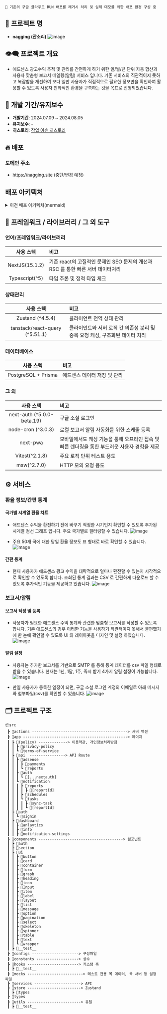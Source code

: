 ```
🔧 기존의 구글 클라우드 RUN 배포를 레거시 처리 및 실제 데모를 위한 배포 환경 구성 중
```

## 📓 프로젝트 명

- **nagging (잔소리)**
![image](https://github.com/user-attachments/assets/5009903f-bdce-40e3-a41c-ec619d283d02)

## 👁‍🗨 프로젝트 개요
- 애드센스 광고수익 추적 및 관리를 간편하게 하기 위한 일/월/년 단위 자동 합산과 사용자 맞춤형 보고서 메일링(알림) 서비스 입니다. 기존 서비스의 직관적이지 못하고 복잡함을 개선하여 보다 일반 사용자가 직접적으로 필요한 정보만을 확인하여 활용할 수 있도록 사용자 친화적인 환경을 구축하는 것을 목표로 진행되었습니다.


## 📅 개발 기간/유지보수

- **개발기간**: 2024.07.09 ~ 2024.08.05
- **유지보수**: -
- **히스토리**: [작업 이슈 히스토리](https://github.com/youngwan2/nagging/issues/2)

## 🔥 배포

### 도메인 주소

- https://nagging.site (중단/변경 예정)

## 배포 아키텍처

<details>
  <summary>이전 배포 아키텍처(mermaid)</summary>

```mermaid
graph TD
    A[개발자 로컬 환경] -->|gcloud run deploy| B[Cloud Run]
    B -->|SQL Auth Proxy| C[Cloud SQL]
    B -->|서비스| D[사용자]
    B -->|서비스 워커| F[PWA]
    F -->|오프라인 기능| D

    subgraph "Google Cloud Platform"
    B
    C
    end

    subgraph "로컬 개발 환경"
    A -->|개발| E[Next.js 애플리케이션]
    E -->|PWA 구성| G[manifest.json]
    E -->|PWA 구성| H[service-worker.js]
    end

    subgraph "사용자 디바이스"
    F
    I[브라우저 캐시]
    F --> I
    end

    style A fill:#f9f,stroke:#333,stroke-width:2px
    style B fill:#bbf,stroke:#333,stroke-width:2px
    style C fill:#bfb,stroke:#333,stroke-width:2px
    style D fill:#ff9,stroke:#333,stroke-width:2px
    style E fill:#f96,stroke:#333,stroke-width:2px
    style F fill:#fcc,stroke:#333,stroke-width:2px
    style G fill:#cfc,stroke:#333,stroke-width:2px
    style H fill:#cfc,stroke:#333,stroke-width:2px
    style I fill:#ccf,stroke:#333,stroke-width:2px
```

</details>

## 🧰 프레임워크 / 라이브러리 / 그 외 도구

### 언어/프레임워크/라이브러리

|   사용 스텍    | 비고                                                                            |
| :------------: | :------------------------------------------------------------------------------ |
| NextJS(15.1.2) | 기존 react의 고질적인 문제인 SEO 문제의 개선과 RSC 를 통한 빠른 서버 데이터처리 |
| Typescript(^5) | 타입 추론 및 정적 타입 체크                                                     |

### 상태관리

|           사용 스텍            | 비고                                                                          |
| :----------------------------: | :---------------------------------------------------------------------------- |
|        Zustand (^4.5.4)        | 클라이언트 전역 상태 관리                                                     |
| tanstack/react-query (^5.51.1) | 클라이언트와 서버 로직 간 의존성 분리 및 중복 요청 캐싱, 구조화된 데이터 처리 |

### 데이터베이스

|      사용 스텍      | 비고                         |
| :-----------------: | :--------------------------- |
| PostgreSQL + Prisma | 애드센스 데이터 저장 및 관리 |

### 그 외

|         사용 스텍          | 비고                                                                                          |
| :------------------------: | :-------------------------------------------------------------------------------------------- |
| next-auth (^5.0.0-beta.19) | 구글 소셜 로그인                                                                              |
|     node-cron (^3.0.3)     | 로컬 보고서 알림 자동화를 위한 스케줄 등록                                                    |
|            next-pwa             | 모바일에서도 캐싱 기능을 통해 오프라인 접속 및 빠른 렌더링을 통한 부드러운 사용자 경험을 제공 |
|Vitest(^2.1.8)| 주요 로직 단위 테스트 용도|
|msw(^2.7.0)| HTTP 모의 요청 용도|


## ⚙ 서비스
### 환율 정보/간편 통계
#### 국가별 시계열 환율 차트
- 애드센스 수익을 환전하기 전에 바꾸기 적정한 시기인지 확인할 수 있도록 추가된 시계열 점선 그래프 입니다. 주요 국가별로 필터링할 수 있습니다.
![image](https://github.com/user-attachments/assets/d67c7ddc-cacd-42cd-8d14-f13f5258ea66)

- 주요 50개 국에 대한 당일 환율 정보도 표 형태로 바로 확인할 수 있습니다.
![image](https://github.com/user-attachments/assets/c4a63bcd-aade-4e8f-9618-1d4a868ed043)


#### 간편 통계
- 현재 사용자가 애드센스 광고 수익을 대략적으로 얼마나 환전할 수 있는지 시각적으로 확인할 수 있도록 합니다. 조회된 통계 결과는 CSV  로 간편하게 다운로드 할 수 있도록 추가적인 기능을 제공하고 있습니다.
![image](https://github.com/user-attachments/assets/71581ce3-294c-4fe8-b011-61c5de66e3d0)


### 보고서/알림
#### 보고서 작성 및 등록
- 사용자가 필요한 애드센스 수익 통계와 관련한 맞춤형 보고서를 작성할 수 있도록 합니다. 기존 애드센스의 경우 이러한 기능을 사용하기 직관적이지 못해서 불편했기에 한 눈에 확인할 수 있도록 UI 와 레이아웃을 디자인 및 설정 하였습니다.
  ![image](https://github.com/user-attachments/assets/bb43766b-9a21-4437-a36a-054d74dd6653)

#### 알림 설정
- 사용자는 추가한 보고서를 기반으로 SMTP 를 통해 통계 데이터를 csv 파일 형태로 받을 수 있습니다. 현재는 1년, 1달,  1주, 즉시 받기 4가지 알림 설정이 가능합니다.
![image](https://github.com/user-attachments/assets/bc143c34-f2a3-4413-b99b-79ad77da84a3)

- 만일 사용자가 등록한 일정이 되면, 구글 소셜 로그인 계정의 이메일로 아래 메시지와 첨부파일(csv)를 확인할 수 있습니다.
![image](https://github.com/user-attachments/assets/a375fa10-b003-4c3c-91d2-e7cf34fb50d2)


## 🗂️ 프로젝트 구조

```
📦src
 ┣ 📂actions -------------------------------------------> 서버 액션
 ┣ 📂app -----------------------------------------------> 페이지
 ┃ ┣ 📂(policy) -------------> 이용약관, 개인정보처리방침
 ┃ ┃ ┣ 📂privacy-policy
 ┃ ┃ ┗ 📂terms-of-service
 ┃ ┣ 📂api  ----------------> API Route
 ┃ ┃ ┣ 📂adsense
 ┃ ┃ ┃ ┣ 📂payments
 ┃ ┃ ┃ ┗ 📂reports
 ┃ ┃ ┣ 📂auth
 ┃ ┃ ┃ ┗ 📂[...nextauth]
 ┃ ┃ ┗ 📂notification
 ┃ ┃ ┃ ┣ 📂reports
 ┃ ┃ ┃ ┃ ┣ 📂[reportId]
 ┃ ┃ ┃ ┣ 📂schedules
 ┃ ┃ ┃ ┗ 📂tasks
 ┃ ┃ ┃ ┃ ┣ 📂sync-task
 ┃ ┃ ┃ ┃ ┗ 📂[reportId]
 ┃ ┣ 📂auth
 ┃ ┃ ┗ 📂signin
 ┃ ┣ 📂dashboard
 ┃ ┃ ┣ 📂anlaytics
 ┃ ┃ ┣ 📂info
 ┃ ┃ ┣ 📂notification-settings
 ┣ 📂components --------------------------------------> 컴포넌트
 ┃ ┣ 📂auth
 ┃ ┣ 📂section
 ┃ ┣ 📂ui
 ┃ ┃ ┣ 📂button
 ┃ ┃ ┣ 📂card
 ┃ ┃ ┣ 📂container
 ┃ ┃ ┣ 📂form
 ┃ ┃ ┣ 📂graph
 ┃ ┃ ┣ 📂heading
 ┃ ┃ ┣ 📂icon
 ┃ ┃ ┣ 📂Input
 ┃ ┃ ┣ 📂item
 ┃ ┃ ┣ 📂label
 ┃ ┃ ┣ 📂layout
 ┃ ┃ ┣ 📂list
 ┃ ┃ ┣ 📂message
 ┃ ┃ ┣ 📂option
 ┃ ┃ ┣ 📂pagination
 ┃ ┃ ┣ 📂select
 ┃ ┃ ┣ 📂skeleton
 ┃ ┃ ┣ 📂spinner
 ┃ ┃ ┣ 📂table
 ┃ ┃ ┣ 📂text
 ┃ ┃ ┗ 📂wrapper
 ┃ ┣ 📂__test__
 ┣ 📂configs ---------------------> 구성파일
 ┣ 📂constants -------------------> 상수
 ┣ 📂hooks -----------------------> 커스텀 훅
 ┃ ┣ 📂__test__
 ┣ 📂mocks -------------------------> 테스트 전용 목 데이터, 목 서버 등 설정 파일
 ┣ 📂services ---------------------> API
 ┣ 📂store ------------------------> Zustand
 ┃ ┣ 📂types
 ┣ 📂types
 ┣ 📂utils ------------------------> 유틸
 ┃ ┣ 📂__test__
```
